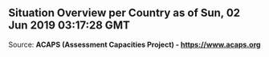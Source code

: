 ## Situation Overview per Country as of Sun, 02 Jun 2019 03:17:28 GMT

Source: **ACAPS (Assessment Capacities Project) - https://www.acaps.org**